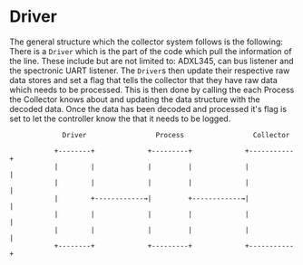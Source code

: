 # Driver

The general structure which the collector system follows is the following:
There is a `Driver` which is the part of the code which pull the information of the line.
These include but are not limited to: ADXL345, can bus listener and the spectronic UART listener.
The `Driver`s then update their respective raw data stores and set a flag that tells the collector that they have raw data which needs to be processed.
This is then done by calling the each Process the Collector knows about and updating the data structure with the decoded data.
Once the data has been decoded and processed it's flag is set to let the controller know the that it needs to be logged.

```
             Driver                 Process                 Collector

           +--------+             +---------+             +-----------+
           |        |             |         |             |           |
           |        |             |         |             |           |
           |        +------------→|         +------------→|           |
           |        |             |         |             |           |
           |        |             |         |             |           |
           +--------+             +---------+             +-----------+

```
